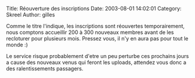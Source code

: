 Title: Réouverture des inscriptions
Date: 2003-08-01 14:02:01
Category: Skreel
Author: gilles

Comme le titre l'indique, les inscriptions sont réouvertes temporairement, nous comptons accueillir 200 à 300 nouveaux membres avant de les recloturer pour plusieurs mois. Pressez vous, il n'y en aura pas pour tout le monde :)

Le service risque probablement d'etre un peu perturbe ces prochains jours a cause des nouveaux venus qui feront les uploads, attendez vous donc a des ralentissements passagers.